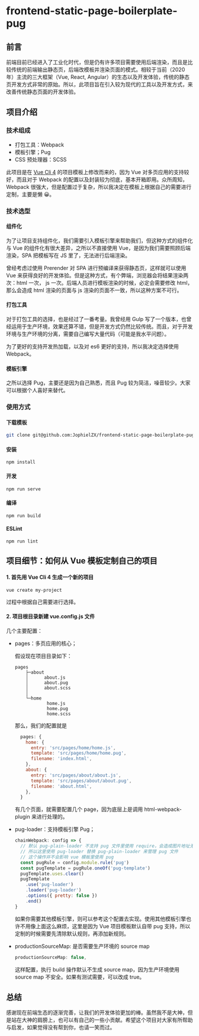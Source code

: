 # frontend-static-page-boilerplate-pug

## 前言

前端目前已经进入了工业化时代，但是仍有许多项目需要使用后端渲染，而且是比较传统的前端输出静态页，后端改模板并渲染页面的模式。相较于当前（2020 年）主流的三大框架（Vue, React, Angular）的生态以及开发体验，传统的静态页开发方式非常的原始。所以，此项目旨在引入较为现代的工具以及开发方式，来改善传统静态页面的开发体验。

## 项目介绍

### 技术组成

- 打包工具：Webpack
- 模板引擎；Pug
- CSS 预处理器：SCSS

此项目是在 [Vue Cli 4](https://cli.vuejs.org/zh/) 的项目模板上修改而来的，因为 Vue 对多页应用的支持较好，而且对于 Webpack 的配置以及封装较为彻底，基本开箱即用。众所周知，Webpack 很强大，但是配置过于复杂，所以我决定在模板上根据自己的需要进行定制，主要是懒 😀。

### 技术选型

#### 组件化

为了让项目支持组件化，我们需要引入模板引擎来帮助我们，但这种方式的组件化与 Vue 的组件化有很大差异，之所以不直接使用 Vue，是因为我们需要照顾后端渲染，SPA 把模板写在 JS 里了，无法进行后端渲染。

曾经考虑过使用 Prerender 对 SPA 进行预编译来获得静态页，这样就可以使用 Vue 来获得良好的开发体验。但是这种方式，有个弊端，浏览器会将结果渲染两次：html 一次， js 一次。后端人员进行模板渲染的时候，必定会需要修改 html，那么会造成 html 渲染的页面与 js 渲染的页面不一致，所以这种方案不可行。

#### 打包工具

对于打包工具的选择，也是经过了一番考量。我曾经用 Gulp 写了一个版本，也曾经运用于生产环境，效果还算不错，但是开发方式仍然比较传统。而且，对于开发环境与生产环境的分离，需要自己编写大量代码（可能是我水平问题）。

为了更好的支持开发热加载，以及对 es6 更好的支持，所以我决定选择使用 Webpack。

#### 模板引擎

之所以选择 Pug，主要还是因为自己熟悉，而且 Pug 较为简洁，噪音较少。大家可以根据个人喜好来替代。

### 使用方式

#### 下载模板

```bash
git clone git@github.com:JophielZX/frontend-static-page-boilerplate-pug.git
```

#### 安装

```
npm install
```

#### 开发

```
npm run serve
```

#### 编译

```
npm run build
```

#### ESLint

```
npm run lint
```

## 项目细节：如何从 Vue 模板定制自己的项目

#### 1. 首先用 Vue Cli 4 生成一个新的项目

```
vue create my-project
```

过程中根据自己需要进行选择。

#### 2. 项目根目录新建 vue.config.js 文件

几个主要配置：

- pages：多页应用的核心；

  假设现在项目目录如下：

  ```
  pages
      ├─about
      │      about.js
      │      about.pug
      │      about.scss
      │
      └─home
              home.js
              home.pug
              home.scss
  ```

  那么，我们的配置就是

  ```js
    pages: {
      home: {
        entry: 'src/pages/home/home.js',
        template: 'src/pages/home/home.pug',
        filename: 'index.html',
      },
      about: {
        entry: 'src/pages/about/about.js',
        template: 'src/pages/about/about.pug',
        filename: 'about.html',
      },
    }
  ```

  有几个页面，就需要配置几个 page，因为底层上是调用 html-webpack-plugin 来进行处理的。

- pug-loader：支持模板引擎 Pug；

  ```js
  chainWebpack: config => {
    // 默认 pug-plain-loader 不支持 pug 文件里使用 require，会造成图片地址无法正常被 webpack 管理
    // 所以这里使用 pug-loader 替换 pug-plain-loader 来管理 pug 文件
    // 这个操作并不会影响 vue 模板里使用 pug
    const pugRule = config.module.rule('pug')
    const pugTemplate = pugRule.oneOf('pug-template')
    pugTemplate.uses.clear()
    pugTemplate
      .use('pug-loader')
      .loader('pug-loader')
      .options({ pretty: false })
      .end()
  }
  ```

  如果你需要其他模板引擎，则可以参考这个配置去实现。使用其他模板引擎也许不用像上面这么麻烦，这里是因为 Vue 项目模板默认自带 pug 支持，所以定制的时候需要先清除默认规则，再添加新规则。

- productionSourceMap: 是否需要生产环境的 source map

  ```js
  productionSourceMap: false,
  ```

  这样配置，执行 build 操作默认不生成 source map，因为生产环境使用 source map 不安全。如果有测试需要，可以改成 true。

## 总结

感谢现在前端生态的逐渐完善，让我们的开发体验更加的棒。虽然我不是大神，但是站在大神的肩膀上，也可以有自己的一些小贡献。希望这个项目对大家有所帮助与启发，如果觉得没有帮到你，也请一笑而过。
